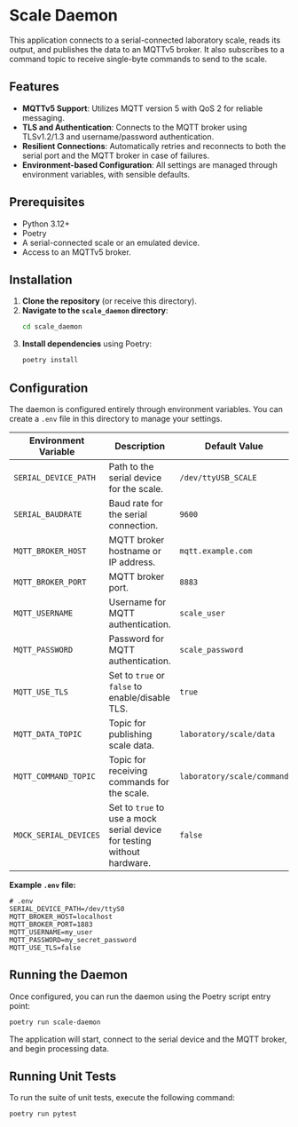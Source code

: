 # Scale Daemon

This application connects to a serial-connected laboratory scale, reads its output, and publishes the data to an MQTTv5 broker. It also subscribes to a command topic to receive single-byte commands to send to the scale.

## Features

- **MQTTv5 Support**: Utilizes MQTT version 5 with QoS 2 for reliable messaging.
- **TLS and Authentication**: Connects to the MQTT broker using TLSv1.2/1.3 and username/password authentication.
- **Resilient Connections**: Automatically retries and reconnects to both the serial port and the MQTT broker in case of failures.
- **Environment-based Configuration**: All settings are managed through environment variables, with sensible defaults.

## Prerequisites

- Python 3.12+
- Poetry
- A serial-connected scale or an emulated device.
- Access to an MQTTv5 broker.

## Installation

1.  **Clone the repository** (or receive this directory).
2.  **Navigate to the `scale_daemon` directory**:
    ```bash
    cd scale_daemon
    ```
3.  **Install dependencies** using Poetry:
    ```bash
    poetry install
    ```

## Configuration

The daemon is configured entirely through environment variables. You can create a `.env` file in this directory to manage your settings.

| Environment Variable      | Description                               | Default Value                  |
| ------------------------- | ----------------------------------------- | ------------------------------ |
| `SERIAL_DEVICE_PATH`      | Path to the serial device for the scale.  | `/dev/ttyUSB_SCALE`            |
| `SERIAL_BAUDRATE`         | Baud rate for the serial connection.      | `9600`                         |
| `MQTT_BROKER_HOST`        | MQTT broker hostname or IP address.       | `mqtt.example.com`             |
| `MQTT_BROKER_PORT`        | MQTT broker port.                         | `8883`                         |
| `MQTT_USERNAME`           | Username for MQTT authentication.         | `scale_user`                   |
| `MQTT_PASSWORD`           | Password for MQTT authentication.         | `scale_password`               |
| `MQTT_USE_TLS`            | Set to `true` or `false` to enable/disable TLS. | `true`                         |
| `MQTT_DATA_TOPIC`         | Topic for publishing scale data.          | `laboratory/scale/data`        |
| `MQTT_COMMAND_TOPIC`      | Topic for receiving commands for the scale. | `laboratory/scale/command`     |
| `MOCK_SERIAL_DEVICES`     | Set to `true` to use a mock serial device for testing without hardware. | `false` |

**Example `.env` file:**

```dotenv
# .env
SERIAL_DEVICE_PATH=/dev/ttyS0
MQTT_BROKER_HOST=localhost
MQTT_BROKER_PORT=1883
MQTT_USERNAME=my_user
MQTT_PASSWORD=my_secret_password
MQTT_USE_TLS=false
```

## Running the Daemon

Once configured, you can run the daemon using the Poetry script entry point:

```bash
poetry run scale-daemon
```

The application will start, connect to the serial device and the MQTT broker, and begin processing data.

## Running Unit Tests

To run the suite of unit tests, execute the following command:

```bash
poetry run pytest
